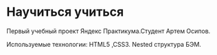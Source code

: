 # Научиться учиться
Первый учебный проект Яндекс Практикума.Студент Артем Осипов.

Используемые технологии: HTML5 ,CSS3. Nested структура БЭМ.
